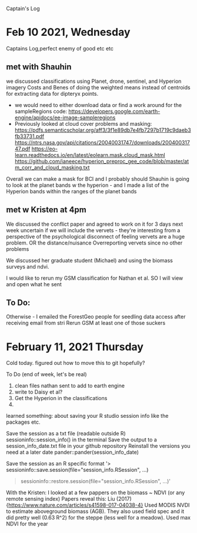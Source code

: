 Captain's Log


# Feb 10 2021, Wednesday

Captains Log,perfect enemy of good etc etc 

## met with Shauhin
we discussed classifications using Planet, drone, sentinel, and Hyperion imagery 
Costs and Benes of doing the weighted means instead of centroids for extracting data for dipteryx points. 
- we would need to either download data or find a work around for the sampleRegions code: https://developers.google.com/earth-engine/apidocs/ee-image-sampleregions
- Previously looked at cloud cover problems and masking: https://pdfs.semanticscholar.org/aff3/3f1e89db7e4fb7297b1719c9daeb3fb33731.pdf
https://ntrs.nasa.gov/api/citations/20040031747/downloads/20040031747.pdf
https://eo-learn.readthedocs.io/en/latest/eolearn.mask.cloud_mask.html
https://github.com/ianeece/hyperion_preproc_gee_code/blob/master/atm_corr_and_cloud_masking.txt

Overall we can make a mask for BCI and I probably should 
Shauhin is going to look at the planet bands w the hyperion - and I made a list of the Hyperion bands within the ranges of the planet bands 


## met w Kristen at 4pm
We discussed the conflict paper and agreed to work on it for 3 days next week
uncertain if we will include the vervets - they're interesting from a perspective of the psychological disconnect of feeling vervets are a huge problem. OR the distance/nuisance 
Overreporting vervets since no other problems 

We discussed her graduate student (Michael) and using the biomass surveys and ndvi.


I would like to rerun my GSM classification for Nathan et al. SO I will view and open what he sent

## To Do: 
Otherwise - I emailed the ForestGeo people for seedling data access after receiving email from stri
Rerun GSM at least one of those suckers 

# February 11, 2021 Thursday

Cold today. figured out how to move this to git hopefully?

To Do (end of week, let's be real)
1. clean files nathan sent to add to earth engine
2. write to Daisy et al? 
3. Get the Hyperion in the classifications
4. 

learned something: about saving your R studio session info like the packages etc. 


Save the session as a txt file (readable outside R)
sessioninfo::session_info() in the terminal
Save the output to a session_info_date.txt file in your github repository
Reinstall the versions you need at a later date
pander::pander(session_info_date)

Save the session as an R specific format
'> sessioninfo::save.session(file="session_info.RSession", ...)
> sessioninfo::restore.session(file="session_info.RSession", ...)'


With the Kristen: I looked at a few pappers on the biomass ~ NDVI (or any remote sensing index) 
Papers reveal this: 
Liu (2017){https://www.nature.com/articles/s41598-017-04038-4}
 Used MODIS NVDI to estimate aboveground biomass (AGB). They also used field spec and it did pretty well (0.63 R^2) for the steppe (less well for a meadow). Used max NDVI for the year
